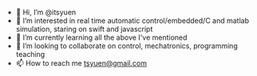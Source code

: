 - 👋 Hi, I’m @itsyuen
- 👀 I’m interested in real time automatic control/embedded/C and matlab simulation, staring on swift and javascript
- 🌱 I’m currently learning all the above I've mentioned
- 💞️ I’m looking to collaborate on control, mechatronics, programming teaching
- 📫 How to reach me tsyuen@gmail.com

<!---
itsyuen/itsyuen is a ✨ special ✨ repository because its `README.md` (this file) appears on your GitHub profile.
You can click the Preview link to take a look at your changes.
--->
